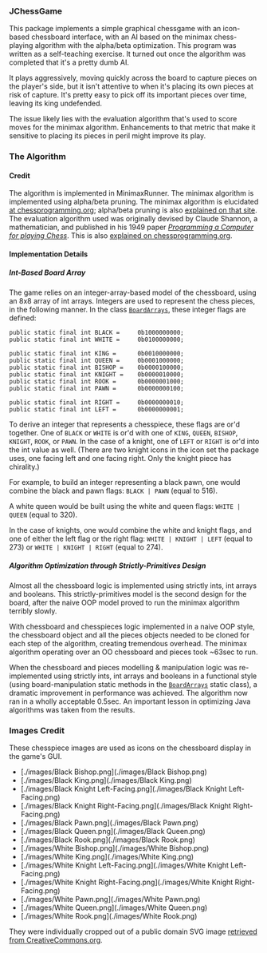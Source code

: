 ### JChessGame

This package implements a simple graphical chessgame with an icon-based
chessboard interface, with an AI based on the minimax chess-playing algorithm
with the alpha/beta optimization. This program was written as a self-teaching
exercise. It turned out once the algorithm was completed that it's a pretty dumb
AI.

It plays aggressively, moving quickly across the board to capture pieces on the
player's side, but it isn't attentive to when it's placing its own pieces at risk
of capture. It's pretty easy to pick off its important pieces over time, leaving
its king undefended.

The issue likely lies with the evaluation algorithm that's used to score moves
for the minimax algorithm. Enhancements to that metric that make it sensitive to
placing its pieces in peril might improve its play.

### The Algorithm

#### Credit

The algorithm is implemented in MinimaxRunner. The minimax algorithm is
implemented using alpha/beta pruning. The minimax algorithm is elucidated
[at chessprogramming.org](https://www.chessprogramming.org/Minimax);
alpha/beta pruning is also [explained on that
site](https://www.chessprogramming.org/Alpha-Beta). The evaluation
algorithm used was originally devised by Claude Shannon, a mathematician,
and published in his 1949 paper [_Programming a Computer for playing
Chess_](https://vision.unipv.it/IA1/ProgrammingaComputerforPlayingChess.pdf).
This is also [explained on
chessprogramming.org](https://www.chessprogramming.org/Evaluation).

#### Implementation Details

##### Int-Based Board Array

The game relies on an integer-array-based model of the chessboard, using an 8x8
array of int arrays. Integers are used to represent the chess pieces, in the
following manner. In the class [`BoardArrays`](docs/com/kmfahey/jchessgame/BoardArrays.html), these integer flags are defined:

    public static final int BLACK =     0b1000000000;
    public static final int WHITE =     0b0100000000;

    public static final int KING =      0b0010000000;
    public static final int QUEEN =     0b0001000000;
    public static final int BISHOP =    0b0000100000;
    public static final int KNIGHT =    0b0000010000;
    public static final int ROOK =      0b0000001000;
    public static final int PAWN =      0b0000000100;

    public static final int RIGHT =     0b0000000010;
    public static final int LEFT =      0b0000000001;

To derive an integer that represents a chesspiece, these flags are or'd
together. One of `BLACK` or `WHITE` is or'd with one of `KING`, `QUEEN`,
`BISHOP`, `KNIGHT`, `ROOK`, or `PAWN`. In the case of a knight, one of `LEFT` or
`RIGHT` is or'd into the int value as well. (There are two knight icons in the
icon set the package uses, one facing left and one facing right. Only the knight
piece has chirality.)

For example, to build an integer representing a black pawn, one would combine
the black and pawn flags: `BLACK | PAWN` (equal to 516).

A white queen would be built using the white and queen flags: `WHITE | QUEEN`
(equal to 320).

In the case of knights, one would combine the white and knight flags, and one of
either the left flag or the right flag: `WHITE | KNIGHT | LEFT` (equal to 273)
or `WHITE | KNIGHT | RIGHT` (equal to 274).

##### Algorithm Optimization through Strictly-Primitives Design

Almost all the chessboard logic is implemented using strictly ints, int arrays
and booleans. This strictly-primitives model is the second design for the board,
after the naive OOP model proved to run the minimax algorithm terribly slowly.

With chessboard and chesspieces logic implemented in a naive OOP style, the
chessboard object and all the pieces objects needed to be cloned for each step
of the algorithm, creating tremendous overhead. The minimax algorithm operating
over an OO chessboard and pieces took ~63sec to run.

When the chessboard and pieces modelling & manipulation logic was
re-implemented using strictly ints, int arrays and booleans in a
functional style (using board-manipulation static methods in the
[`BoardArrays`](docs/com/kmfahey/jchessgame/BoardArrays.html) static class), a
dramatic improvement in performance was achieved. The algorithm now ran in a
wholly acceptable 0.5sec. An important lesson in optimizing Java algorithms was
taken from the results.

### Images Credit

These chesspiece images are used as icons on the chessboard display in the
game's GUI.

 * [./images/Black Bishop.png](./images/Black Bishop.png)
 * [./images/Black King.png](./images/Black King.png)
 * [./images/Black Knight Left-Facing.png](./images/Black Knight Left-Facing.png)
 * [./images/Black Knight Right-Facing.png](./images/Black Knight Right-Facing.png)
 * [./images/Black Pawn.png](./images/Black Pawn.png)
 * [./images/Black Queen.png](./images/Black Queen.png)
 * [./images/Black Rook.png](./images/Black Rook.png)
 * [./images/White Bishop.png](./images/White Bishop.png)
 * [./images/White King.png](./images/White King.png)
 * [./images/White Knight Left-Facing.png](./images/White Knight Left-Facing.png)
 * [./images/White Knight Right-Facing.png](./images/White Knight Right-Facing.png)
 * [./images/White Pawn.png](./images/White Pawn.png)
 * [./images/White Queen.png](./images/White Queen.png)
 * [./images/White Rook.png](./images/White Rook.png)

They were individually cropped out of a public domain SVG image [retrieved from
CreativeCommons.org](https://freesvg.org/chess-pieces-vector).
